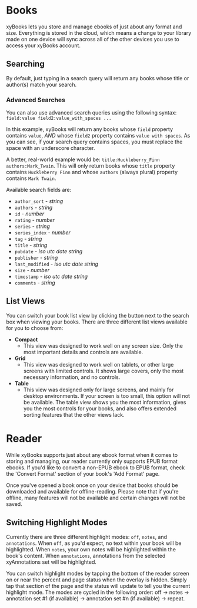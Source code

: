 # Books

xyBooks lets you store and manage ebooks of just about any format and size. Everything is stored in the cloud, which means a change to your library made on one device will sync across all of the other devices you use to access your xyBooks account.

## Searching

By default, just typing in a search query will return any books whose title or author(s) match your search.

### Advanced Searches

You can also use advanced search queries using the following syntax: `field:value field2:value_with_spaces ...`

In this example, xyBooks will return any books whose `field` property contains `value`, *AND* whose `field2` property contains `value with spaces`. As you can see, if your search query contains spaces, you must replace the space with an underscore character.

A better, real-world example would be: `title:Huckleberry_Finn authors:Mark_Twain`. This will only return books whose `title` property contains `Huckleberry Finn` and whose `authors` (always plural) property contains `Mark Twain`.

Available search fields are:
- `author_sort` - *string*
- `authors` - *string*
- `id` - *number*
- `rating` - *number*
- `series` - *string*
- `series_index` - *number*
- `tag` - *string*
- `title` - *string*
- `pubdate` - *iso utc date string*
- `publisher` - *string*
- `last_modified` - *iso utc date string*
- `size` - *number*
- `timestamp` - *iso utc date string*
- `comments` - *string*

## List Views

You can switch your book list view by clicking the button next to the search box when viewing your books. There are three different list views available for you to choose from:
- **Compact**
  - This view was designed to work well on any screen size. Only the most important details and controls are available.
- **Grid**
  - This view was designed to work well on tablets, or other large screens with limited controls. It shows large covers, only the most necessary information, and no controls.
- **Table**
  - This view was designed only for large screens, and mainly for desktop environments. If your screen is too small, this option will not be available. The table view shows you the most information, gives you the most controls for your books, and also offers extended sorting features that the other views lack.

# Reader

While xyBooks supports just about any ebook format when it comes to storing and managing, our reader currently only supports EPUB format ebooks. If you'd like to convert a non-EPUB ebook to EPUB format, check the 'Convert Format' section of your book's 'Add Format' page.

Once you've opened a book once on your device that books should be downloaded and available for offline-reading. Please note that if you're offline, many features will not be available and certain changes will not be saved.

## Switching Highlight Modes

Currently there are three different highlight modes: `off`, `notes`, and `annotations`. When `off`, as you'd expect, no text within your book will be highlighted. When `notes`, your own notes will be highlighted within the book's content. When `annotations`, annotations from the selected xyAnnotations set will be highlighted.

You can switch highlight modes by tapping the bottom of the reader screen on or near the percent and page status when the overlay is hidden. Simply tap that section of the page and the status will update to tell you the current highlight mode. The modes are cycled in the following order: off -> notes -> annotation set #1 (if available) -> annotation set #n (if available) -> repeat.